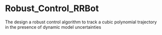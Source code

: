 # Robust_Control_RRBot
 The design a robust control algorithm to track a cubic polynomial trajectory in the presence of dynamic model uncertainties

